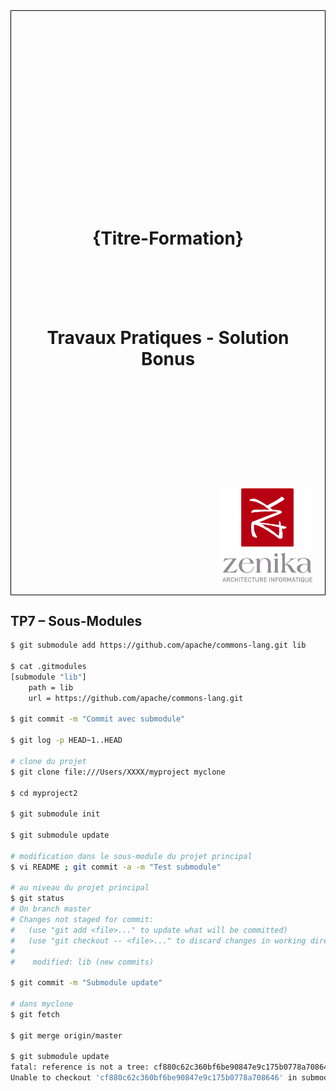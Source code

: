 <div style="height:24.7cm; position: relative; border: 1px solid black;">
    <h1 style="position:absolute; top: 33%; width:100%; text-align: center;">{Titre-Formation}</h1>
    <h1 style="position:absolute; top: 50%; width:100%; text-align: center;">Travaux Pratiques - Solution<br />Bonus</h1>
    <img src="../ressources/logo-zenika-small.png" style="position: absolute; bottom: 20px; right: 20px; height: 150px;">
</div>
<div class="pb"></div>

## TP7 – Sous-Modules

```bash
$ git submodule add https://github.com/apache/commons-lang.git lib

$ cat .gitmodules
[submodule "lib"]
	path = lib
	url = https://github.com/apache/commons-lang.git

$ git commit -m "Commit avec submodule"

$ git log -p HEAD~1..HEAD

# clone du projet
$ git clone file:///Users/XXXX/myproject myclone

$ cd myproject2

$ git submodule init

$ git submodule update

# modification dans le sous-module du projet principal
$ vi README ; git commit -a -m "Test submodule"

# au niveau du projet principal
$ git status
# On branch master
# Changes not staged for commit:
#   (use "git add <file>..." to update what will be committed)
#   (use "git checkout -- <file>..." to discard changes in working directory)
#
#    modified: lib (new commits)

$ git commit -m "Submodule update"

# dans myclone
$ git fetch

$ git merge origin/master

$ git submodule update
fatal: reference is not a tree: cf880c62c360bf6be90847e9c175b0778a708646
Unable to checkout 'cf880c62c360bf6be90847e9c175b0778a708646' in submodule path 'lib'
```
